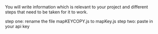 You will write information which is relevant to
your project and different steps that need to be taken for it to
work.

step one: rename the file mapKEYCOPY.js to mapKey.js
step two: paste in your api key